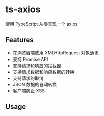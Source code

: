 # ts-axios

使用 TypeScript 从零实现一个 axios

## Features

- 在浏览器端使用 XMLHttpRequest 对象通讯
- 支持 Promise API
- 支持请求和响应的拦截器
- 支持请求数据和响应数据的转换
- 支持请求的取消
- JSON 数据的自动转换
- 客户端防止 XSS

## Usage

<!-- ```javascript
const axios = require('axios')

axios({
  method: 'post',
  url: '/user/12345',
  data: {
    firstName: 's',
    lastName: 'q'
  }
})
``` -->